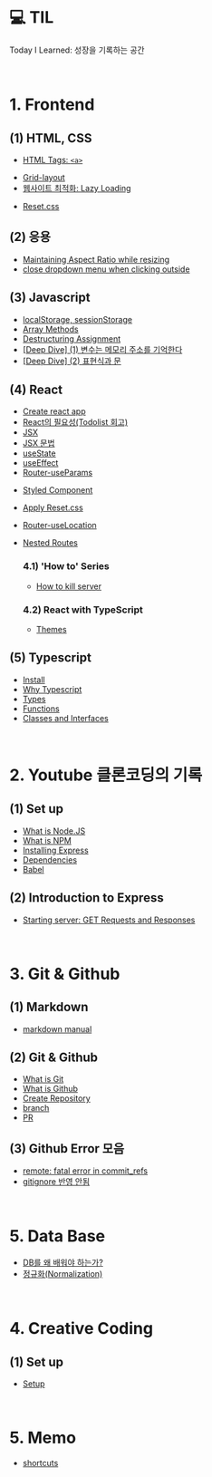 # 💻 TIL

Today I Learned: 성장을 기록하는 공간

<br />

# **1. Frontend**

## (1) HTML, CSS

- [HTML Tags: `<a>`](./posts/frontend/tag_a.md)
<!-- - [HTML Tags: `<form>`]() -->
- [Grid-layout](./posts/frontend/css_grids.md)
- [웹사이트 최적화: Lazy Loading](./posts/frontend/LazyLoading.md)
<!-- - [SCSS]() -->
- [Reset.css](./posts/frontend/css_reset.md)

## (2) 응용

- [Maintaining Aspect Ratio while resizing](./posts/frontend/aspectRatio.md)
- [close dropdown menu when clicking outside](./posts/frontend/dropdownClose.md)
  <!-- - [slider]() -->
  <!-- - [pagination]() -->

## (3) Javascript

- [localStorage, sessionStorage](./posts/frontend/webStorage.md)
- [Array Methods](./posts/frontend/arrayMethods.md)
- [Destructuring Assignment](./posts/frontend/js_destructuring.md)
- [[Deep Dive] (1) 변수는 메모리 주소를 기억한다](./posts/frontend/js_variable.md)
- [[Deep Dive] (2) 표현식과 문]()

## (4) React

- [Create react app](./posts/frontend/react_setup.md)
- [React의 필요성(Todolist 회고)](./posts/frontend/why_react.md)
- [JSX](./posts/frontend/jsx.md)
- [JSX 문법](./posts/frontend/jsx_grammar.md)
- [useState](./posts/frontend/state.md)
- [useEffect](./posts/frontend/react_effects.md)
- [Router-useParams](./posts/frontend/react_router.md)
<!-- - [Recoil]() -->
- [Styled Component](./posts/frontend/react_styledComponents.md)
- [Apply Reset.css](./posts/frontend/react_reset.md)
- [Router-useLocation](./posts/frontend/react_routeStates.md)
- [Nested Routes](./posts/frontend/react_nested.md)

  ### 4.1) 'How to' Series

  <!-- - [How to open link in new tab]() -->

  - [How to kill server](./posts/frontend/react_killServer.md)

  ### 4.2) React with TypeScript

  - [Themes](./posts/frontend/react_themes.md)

## (5) Typescript

- [Install](./posts/frontend/ts_install.md)
- [Why Typescript](./posts/frontend/ts_why.md)
- [Types](./posts/frontend/ts_types.md)
- [Functions](./posts/frontend/ts_functions.md)
- [Classes and Interfaces](./posts/frontend/ts_class.md)

<br>

# **2. Youtube 클론코딩의 기록**

## (1) Set up

- [What is Node.JS](./posts/youtubeClone/node.js.md)
- [What is NPM](./posts/youtubeClone/npm.md)
- [Installing Express](./posts/youtubeClone/expressInstallation.md)
- [Dependencies](./posts/youtubeClone/dependencies.md)
- [Babel](./posts/youtubeClone/babel.md)

## (2) Introduction to Express

- [Starting server: GET Requests and Responses](./posts/youtubeClone/GETrequests.md)
<!-- - [Middleware]() -->

<br>

# **3. Git & Github**

## (1) Markdown

- [markdown manual](./posts/frontend/markdown.md)

## (2) Git & Github

- [What is Git](./posts/git/git_basicConcept.md)
- [What is Github](./posts/git/github_basicConcept.md)
- [Create Repository](./posts/git/github_rp.md)
- [branch](./posts/git/github_branch.md)
- [PR](./posts/git/github_PR.md)

## (3) Github Error 모음

- [remote: fatal error in commit_refs](./posts/git/error_1.md)
- [gitignore 반영 안됨](./posts/git/error_2.md)

<br />

# **5. Data Base**

- [DB를 왜 배워야 하는가?](./posts/database/why.md)
- [정규화(Normalization)]()

<br />

# **4. Creative Coding**

## (1) Set up

- [Setup](./posts/creativeCoding/canvas_setup.md)

<br>

# **5. Memo**

- [shortcuts](./posts/memo/shortcuts.md)

